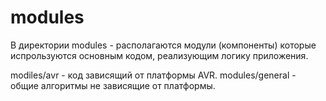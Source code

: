 # modules

В директории modules - располагаются модули (компоненты) которые испрользуются основным кодом, реализующим логику приложения.

modiles/avr - код зависящий от платформы AVR.
modules/general - общие алгоритмы не зависящие от платформы.
